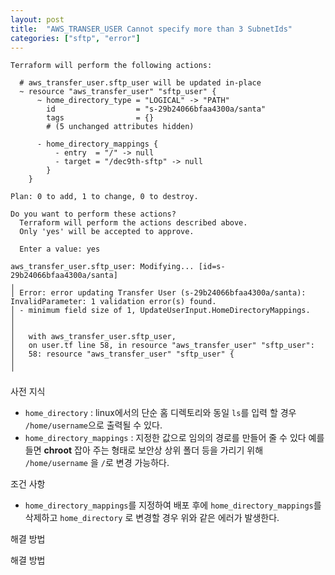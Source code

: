 ```yaml
---
layout: post
title:  "AWS_TRANSER_USER Cannot specify more than 3 SubnetIds"
categories: ["sftp", "error"]
---
```


```
Terraform will perform the following actions:

  # aws_transfer_user.sftp_user will be updated in-place
  ~ resource "aws_transfer_user" "sftp_user" {
      ~ home_directory_type = "LOGICAL" -> "PATH"
        id                  = "s-29b24066bfaa4300a/santa"
        tags                = {}
        # (5 unchanged attributes hidden)

      - home_directory_mappings {
          - entry  = "/" -> null
          - target = "/dec9th-sftp" -> null
        }
    }

Plan: 0 to add, 1 to change, 0 to destroy.

Do you want to perform these actions?
  Terraform will perform the actions described above.
  Only 'yes' will be accepted to approve.

  Enter a value: yes

aws_transfer_user.sftp_user: Modifying... [id=s-29b24066bfaa4300a/santa]
╷
│ Error: error updating Transfer User (s-29b24066bfaa4300a/santa): InvalidParameter: 1 validation error(s) found.
│ - minimum field size of 1, UpdateUserInput.HomeDirectoryMappings.
│ 
│ 
│   with aws_transfer_user.sftp_user,
│   on user.tf line 58, in resource "aws_transfer_user" "sftp_user":
│   58: resource "aws_transfer_user" "sftp_user" {
│ 
╵
```

사전 지식
 - `home_directory` : linux에서의 단순 홈 디렉토리와 동일  `ls`를 입력 할 경우 `/home/username`으로 출력될 수 있다.
 - `home_directory_mappings` : 지정한 값으로 임의의 경로를 만들어 줄 수 있다 예를 들면 **chroot** 잡아 주는 형태로 보안상 상위 폴더 등을 가리기 위해 `/home/username` 을 `/`로 변경 가능하다.

조건 사항
 - `home_directory_mappings`를 지정하여 배포 후에 `home_directory_mappings`를 삭제하고 `home_directory` 로 변경할 경우 위와 같은 에러가 발생한다.

해결 방법 
 
해결 방법 
